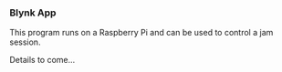 ### Blynk App
This program runs on a Raspberry Pi and can be used to control a jam session.

Details to come...
